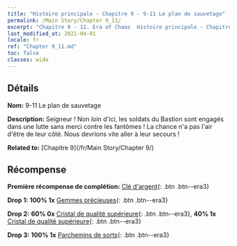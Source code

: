 ```yaml
---
title: "Histoire principale - Chapitre 9 - 9-11 Le plan de sauvetage"
permalink: /Main Story/Chapter 9_11/
excerpt: "Chapitre 9 - 11. Era of Chaos  Histoire principale - Chapitre 9_11. 9-11 Le plan de sauvetage"
last_modified_at: 2021-04-01
locale: fr
ref: "Chapter 9_11.md"
toc: false
classes: wide
---
```


## Détails

 **Nom:** 9-11 Le plan de sauvetage

 **Description:** Seigneur ! Non loin d'ici, les soldats du Bastion sont engagés dans une lutte sans merci contre les fantômes ! La chance n'a pas l'air d'être de leur côté. Nous devrions vite aller à leur secours !

 **Related to:** [Chapitre 9](/fr/Main Story/Chapter 9/)

## Récompense

 **Première récompense de complétion:** [Clé d'argent](/fr/Items/con_693/){: .btn .btn--era3}

 **Drop 1:** **100% 1x** [Gemmes précieuses](/fr/Items/mat_30/){: .btn .btn--era3}

 **Drop 2:** **60% 0x** [Cristal de qualité supérieure](/fr/Items/mat_24/){: .btn .btn--era3}, **40% 1x** [Cristal de qualité supérieure](/fr/Items/mat_24/){: .btn .btn--era3}

 **Drop 3:** **100% 1x** [Parchemins de sorts](/fr/Items/con_694/){: .btn .btn--era3}

